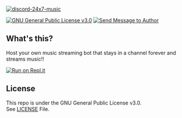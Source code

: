 [![discord-24x7-music](https://github-readme-stats.vercel.app/api/pin/?username=officialbawwa4&repo=discordfm_bot_test&theme=dark)](https://github.com/OfficialBawwa/discordfm_bot_test)<br/>

[![GNU General Public License v3.0](https://img.shields.io/badge/License-GPLv3-blue.svg?maxAge=3600, "License")](https://github.com/OfficialBawwa/discordfm_bot_test/blob/master/LICENSE) [![Send Message to Author](https://img.shields.io/static/v1?style=flat&logo=twitte/OfficialBawwa/discordfm_bot_testr&label=Message&color=1da1f2&link=https%3A%2F%2Ftwitter.com%2Fmessages%2Fcompose%3Frecipient_id%714816987336089600&link=https%3A%2F%2Ftwitter.com%2Fmessages%2Fcompose%3Frecipient_id%714816987336089600&message=%40NavaneethKM004&maxAge=3600, "Send Message to Author")](https://twitter.com/messages/compose?recipient_id=714816987336089600)<br>

## What's this?
Host your own music streaming bot that stays in a channel forever and streams music!!

[![Run on Repl.it](https://repl.it/badge/github/OfficialBawwa/discordfm_bot_test)](https://repl.it/github/OfficialBawwa/discordfm_bot_test)


## License

This repo is under the GNU General Public License v3.0.<br>
See [LICENSE](https://github.com/OfficialBawwa/discordfm_bot_test/blob/master/LICENSE) File.
